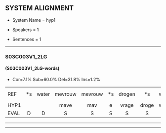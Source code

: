 
## SYSTEM ALIGNMENT

- System Name = hyp1

- Speakers = 1

- Sentences = 1

---

### S03C003V1_2LG

#### (S03C003V1_2LG-words)

- Cor=7.1%	Sub=60.0%	Del=31.8%	Ins=1.2%

|  |  |  |  |  |  |  |  |  |  |  |  |  |  |  |  |  |  |  |  |  |  |  |  |  |  |  |  |  |  |  |  |  |  |  |  |  |  |  |  |  |  |  |  |  |  |  |  |  |  |  |  |  |  |  |  |  |  |  |  |  |  |  |  |  |  |  |  |  |  |  |  |  |  |  |  |  |  |  |  |  |  |  |  |  |  |
|:--- |:---:|:---:|:---:|:---:|:---:|:---:|:---:|:---:|:---:|:---:|:---:|:---:|:---:|:---:|:---:|:---:|:---:|:---:|:---:|:---:|:---:|:---:|:---:|:---:|:---:|:---:|:---:|:---:|:---:|:---:|:---:|:---:|:---:|:---:|:---:|:---:|:---:|:---:|:---:|:---:|:---:|:---:|:---:|:---:|:---:|:---:|:---:|:---:|:---:|:---:|:---:|:---:|:---:|:---:|:---:|:---:|:---:|:---:|:---:|:---:|:---:|:---:|:---:|:---:|:---:|:---:|:---:|:---:|:---:|:---:|:---:|:---:|:---:|:---:|:---:|:---:|:---:|:---:|:---:|:---:|:---:|:---:|:---:|:---:|:---:|
| REF | *s | water | mevrouw | mevrouw | *s | drogen | *s | winkel | auto | *s | schouders | * | * | * | * | verhaal | *s | koning | *s | moeilijk | *s | speelplaats | *s | drinken |  | *s | hoofdpijn | *s | regen | *s | vliegtuig | *s | *s | opnieuw | *s | gooien | *s | sneeuwen | *s | moeder | *s | liedje | *s | potlood | *s | fietsbel*(fietsen) | *s | vinger | * | *(vlinder) | *s | *s | meisje | *s | chauffeur | *x | *x | *x | *x | muziek | waarom | *s | scheuren | *s | lawaai | *s | zwemmen | *s | vuurwerk | *s | appel | *s | * | * | cola | *s | kussen | *s | eerste | *s | *s | kleuren | *s | voetbal*(voeten) | *s |
| HYP1 |  |  | mave | mav | e | vrage | droge | winkel |  |  |  |  |  | anto | schelkers | verhaal |  |  |  | kodier | hoeel | iik | speelplaat | drinken | hoofddiet | i | hoofdpijn | hoofd | legen | igda | stppen | stop | ikopnicila | opnieuw |  |  |  | kovi | sneende? | moeder |  |  |  |  |  |  |  |  |  |  |  |  |  |  | likja | potlot | vite | zo | daar | inder | dichtbij | m | chaufchauffeer | kan | ne | e | zeg | misik | waarom? | geren | yaa | sverma | hr | we | apol | gona | ekona | ia | eerster | kus | i | va | kloren | voeten | vlinder |
| EVAL | D | D | S | S | S | S | S |  | D | D | D | D | D | S | S |  | D | D | D | S | S | S | S |  | I | S |  | S | S | S | S | S | S |  | D | D | D | S | S |  | D | D | D | D | D | D | D | D | D | D | D | D | D | D | S | S | S | S | S | S | S | S | S | S | S | S | S | S | S | S | S | S | S | S | S | S | S | S | S | S | S | S | S | S | S |
---

---
